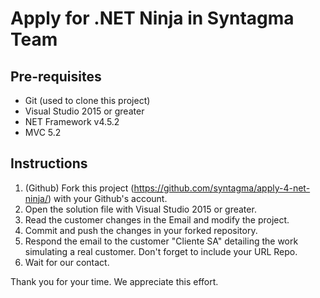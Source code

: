 # Apply for .NET Ninja in Syntagma Team

Pre-requisites
------------------------------------

- Git (used to clone this project)
- Visual Studio 2015 or greater
- NET Framework v4.5.2
- MVC 5.2

Instructions
------------------------------------

1. (Github) Fork this project (https://github.com/syntagma/apply-4-net-ninja/) with your Github's account.
2. Open the solution file with Visual Studio 2015 or greater.
3. Read the customer changes in the Email and modify the project.
3. Commit and push the changes in your forked repository.
4. Respond the email to the customer "Cliente SA" detailing the work simulating a real customer. Don't forget to include your URL Repo.
5. Wait for our contact.

Thank you for your time. We appreciate this effort.
